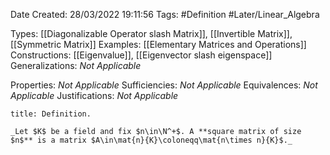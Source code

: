 <div class="topSpace"></div>

Date Created: 28/03/2022 19:11:56
Tags: #Definition #Later/Linear_Algebra

Types: [[Diagonalizable Operator slash Matrix]], [[Invertible Matrix]], [[Symmetric Matrix]]
Examples: [[Elementary Matrices and Operations]]
Constructions: [[Eigenvalue]], [[Eigenvector slash eigenspace]]
Generalizations: _Not Applicable_

Properties: _Not Applicable_
Sufficiencies: _Not Applicable_
Equivalences: _Not Applicable_
Justifications: _Not Applicable_

``` ad-Definition
title: Definition.

_Let $K$ be a field and fix $n\in\N^+$. A **square matrix of size $n$** is a matrix $A\in\mat{n}{K}\coloneqq\mat{n\times n}{K}$._

```

